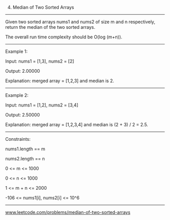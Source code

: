 4. Median of Two Sorted Arrays
***
Given two sorted arrays nums1 and nums2 of size m and n respectively, return the median of the two sorted arrays.

The overall run time complexity should be O(log (m+n)).


***
Example 1:

Input: nums1 = [1,3], nums2 = [2]

Output: 2.00000

Explanation: merged array = [1,2,3] and median is 2.
****
Example 2:

Input: nums1 = [1,2], nums2 = [3,4]

Output: 2.50000

Explanation: merged array = [1,2,3,4] and median is (2 + 3) / 2 = 2.5.
****

Constraints:

nums1.length == m

nums2.length == n

0 <= m <= 1000

0 <= n <= 1000

1 <= m + n <= 2000

-106 <= nums1[i], nums2[i] <= 10^6
***
www.leetcode.com/problems/median-of-two-sorted-arrays